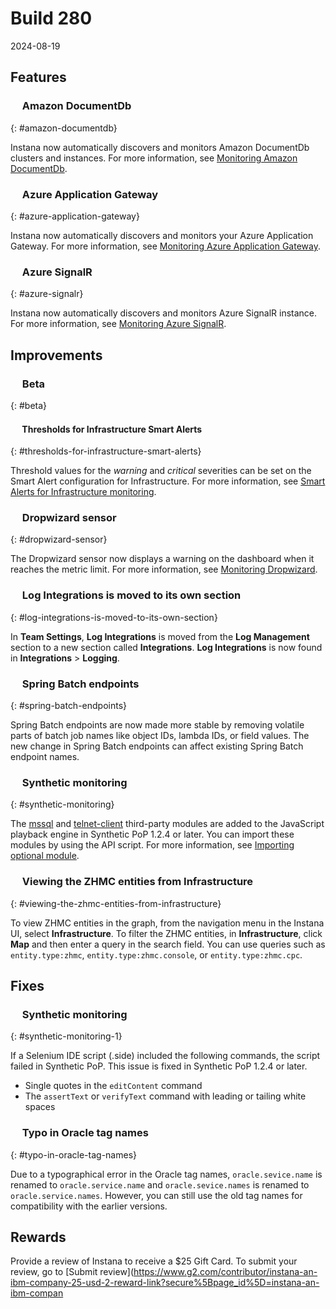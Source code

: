 # Build 280

2024-08-19

## Features
### <a href="#amazon-documentdb"><img src="../../ecosystem/icons2/anchor.svg" width="15px" height="15px"></img></a> Amazon DocumentDb
{: #amazon-documentdb}

Instana now automatically discovers and monitors Amazon DocumentDb clusters and instances. For more information, see [Monitoring Amazon DocumentDb](../../ecosystem/aws-documentdb/index.md).

### <a href="#azure-application-gateway"><img src="../../ecosystem/icons2/anchor.svg" width="15px" height="15px"></img></a> Azure Application Gateway
{: #azure-application-gateway}

Instana now automatically discovers and monitors your Azure Application Gateway. For more information, see [Monitoring Azure Application Gateway](../../ecosystem/azure-applicationgateway/index.md).

### <a href="#azure-signalr"><img src="../../ecosystem/icons2/anchor.svg" width="15px" height="15px"></img></a> Azure SignalR
{: #azure-signalr}

Instana now automatically discovers and monitors Azure SignalR instance. For more information, see [Monitoring Azure SignalR](../../ecosystem/azure-signalr/index.md).


## Improvements

### <a href="#beta"><img src="../../ecosystem/icons2/anchor.svg" width="15px" height="15px"></img></a> Beta
{: #beta}

#### <a href="#thresholds-for-infrastructure-smart-alerts"><img src="../../ecosystem/icons2/anchor.svg" width="15px" height="15px"></img></a> Thresholds for Infrastructure Smart Alerts
{: #thresholds-for-infrastructure-smart-alerts}

Threshold values for the _warning_ and _critical_ severities can be set on the Smart Alert configuration for Infrastructure. For more information, see [Smart Alerts for Infrastructure monitoring](../../infrastructure_monitoring/smart_alerts.md#defining-the-threshold).

### <a href="#dropwizard-sensor"><img src="../../ecosystem/icons2/anchor.svg" width="15px" height="15px"></img></a> Dropwizard sensor
{: #dropwizard-sensor}

The Dropwizard sensor now displays a warning on the dashboard when it reaches the metric limit. For more information, see [Monitoring Dropwizard](../../ecosystem/dropwizard/index.md).

### <a href="#log-integrations-is-moved-to-its-own-section"><img src="../../ecosystem/icons2/anchor.svg" width="15px" height="15px"></img></a> Log Integrations is moved to its own section
{: #log-integrations-is-moved-to-its-own-section}

In **Team Settings**, **Log Integrations** is moved from the **Log Management** section to a new section called **Integrations**. **Log Integrations** is now found in **Integrations** > **Logging**.

### <a href="#spring-batch-endpoints"><img src="../../ecosystem/icons2/anchor.svg" width="15px" height="15px"></img></a> Spring Batch endpoints
{: #spring-batch-endpoints}

Spring Batch endpoints are now made more stable by removing volatile parts of batch job names like object IDs, lambda IDs, or field values. The new change in Spring Batch endpoints can affect existing Spring Batch endpoint names.

### <a href="#synthetic-monitoring"><img src="../../ecosystem/icons2/anchor.svg" width="15px" height="15px"></img></a> Synthetic monitoring
{: #synthetic-monitoring}

The [mssql](https://www.npmjs.com/package/mssql) and [telnet-client](https://www.npmjs.com/package/telnet-client) third-party modules are added to the JavaScript playback engine in Synthetic PoP 1.2.4 or later. You can import these modules by using the API script. For more information, see [Importing optional module](../../synthetic_monitoring/api_script.md#importing-optional-module).

### <a href="#viewing-the-zhmc-entities-from-infrastructure"><img src="../../ecosystem/icons2/anchor.svg" width="15px" height="15px"></img></a> Viewing the ZHMC entities from Infrastructure
{: #viewing-the-zhmc-entities-from-infrastructure}

To view ZHMC entities in the graph, from the navigation menu in the Instana UI, select **Infrastructure**. To filter the ZHMC entities, in **Infrastructure**, click **Map** and then enter a query in the search field. You can use queries such as `entity.type:zhmc`, `entity.type:zhmc.console`, or `entity.type:zhmc.cpc`.


## Fixes
### <a href="#synthetic-monitoring-1"><img src="../../ecosystem/icons2/anchor.svg" width="15px" height="15px"></img></a> Synthetic monitoring
{: #synthetic-monitoring-1}

If a Selenium IDE script (.side) included the following commands, the script failed in Synthetic PoP. This issue is fixed in Synthetic PoP 1.2.4 or later. 
- Single quotes in the `editContent` command
- The `assertText` or `verifyText` command with leading or tailing white spaces

### <a href="#typo-in-oracle-tag-names"><img src="../../ecosystem/icons2/anchor.svg" width="15px" height="15px"></img></a> Typo in Oracle tag names
{: #typo-in-oracle-tag-names}

Due to a typographical error in the Oracle tag names, `oracle.sevice.name` is renamed to `oracle.service.name` and `oracle.sevice.names` is renamed to `oracle.service.names`. However, you can still use the old tag names for compatibility with the earlier versions.  

## Rewards
Provide a review of Instana to receive a $25 Gift Card. To submit your review, go to [Submit review](https://www.g2.com/contributor/instana-an-ibm-company-25-usd-2-reward-link?secure%5Bpage_id%5D=instana-an-ibm-compan
